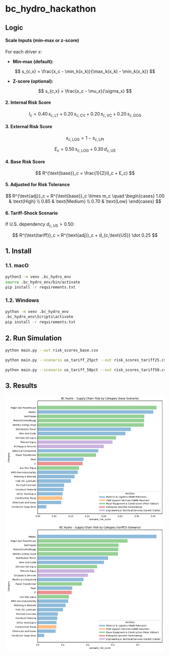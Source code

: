 # bc_hydro_hackathon

## Logic



#### **Scale Inputs (min–max or z-score)**

For each driver $x$:

* **Min–max (default):**

$$
s_{c,x} = \frac{x_c - \min_k(x_k)}{\max_k(x_k) - \min_k(x_k)}
$$
* **Z-score (optional):**

$$
s_{c,x} = \frac{x_c - \mu_x}{\sigma_x}
$$

#### **2. Internal Risk Score**

$$
I_c = 0.40\,s_{c,\text{LT}} + 0.20\,s_{c,\text{CV}} + 0.20\,s_{c,\text{VC}} + 0.20\,s_{c,\text{DOS}}
$$

#### **3. External Risk Score**

$$
s_{c,\text{LOG}} = 1 - s_{c,\text{LPI}}
$$

$$
E_c = 0.50\,s_{c,\text{LOG}} + 0.30\,d_{c,\text{US}}
$$

#### **4. Base Risk Score**

$$
R^{\text{base}}_c = \frac{1}{2}(I_c + E_c)
$$

#### **5. Adjusted for Risk Tolerance**

$$
R^{\text{adj}}_c = R^{\text{base}}_c \times m_c
\quad
\begin{cases}
1.00 & \text{High} \\
0.85 & \text{Medium} \\
0.70 & \text{Low}
\end{cases}
$$

#### **6. Tariff-Shock Scenario**

If U.S. dependency $d_{c,\text{US}} > 0.50$:

$$
R^{\text{tariff}}_c = R^{\text{adj}}_c + d_{c,\text{US}} \dot 0.25
$$


## 1. Install 

### 1.1. macO
```sh
python3 -m venv .bc_hydro_env
source .bc_hydro_env/bin/activate
pip install -r requirements.txt
```

### 1.2. Windows

```sh
python -m venv .bc_hydro_env
.bc_hydro_env\Scripts\activate
pip install -r requirements.txt
```

## 2. Run Simulation

```sh
python main.py --out risk_scores_base.csv
```

```sh
python main.py --scenario us_tariff_25pct --out risk_scores_tariff25.csv
```

```sh
python main.py --scenario us_tariff_50pct --out risk_scores_tariff50.csv
```

## 3. Results

![img](fig/plot_base.png)
![img](fig/plot_tariff25.png)